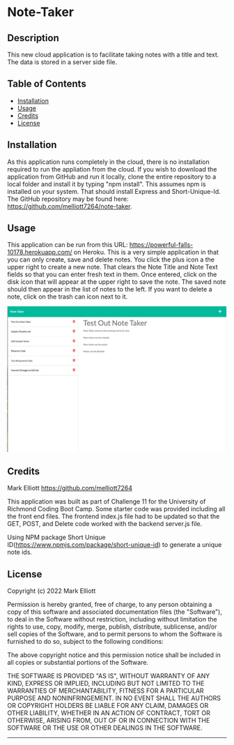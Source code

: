 # Note-Taker
## Description

This new cloud application is to facilitate taking notes with a title and text.   The data is stored in a server side file.

## Table of Contents

- [Installation](#installation)
- [Usage](#usage)
- [Credits](#credits)
- [License](#license)

## Installation

As this application runs completely in the cloud, there is no installation required to run the appliation from the cloud.  If you wish to download the application from GitHub and run it locally, clone the entire repository to a local folder and install it by typing "npm install".  This assumes npm is installed on your system.  That should install Express and Short-Unique-Id.  The GitHub repository may be found here: https://github.com/melliott7264/note-taker.

## Usage

This application can be run from this URL:  https://powerful-falls-10178.herokuapp.com/ on Heroku.  This is a very simple application in that you can only create, save and delete notes.  You click the plus icon a the upper right to create a new note.   That clears the Note Title and Note Text fields so that you can enter fresh text in them.   Once entered, click on the disk icon that will appear at the upper right to save the note.   The saved note should then appear in the list of notes to the left.  If you want to delete a note, click on the trash can icon next to it.   

![Note Taker Screenshot](./NoteTakerScreenShot.png)

## Credits

Mark Elliott  https://github.com/melliott7264

This application was built as part of Challenge 11 for the University of Richmond Coding Boot Camp.  Some starter code was provided including all the front end files.  The frontend index.js file had to be updated so that the GET, POST, and Delete code worked with the backend server.js file.

Using NPM package Short Unique ID(https://www.npmjs.com/package/short-unique-id) to generate a unique note ids.

## License

Copyright (c) 2022 Mark Elliott

Permission is hereby granted, free of charge, to any person obtaining a copy
of this software and associated documentation files (the "Software"), to deal
in the Software without restriction, including without limitation the rights
to use, copy, modify, merge, publish, distribute, sublicense, and/or sell
copies of the Software, and to permit persons to whom the Software is
furnished to do so, subject to the following conditions:

The above copyright notice and this permission notice shall be included in all
copies or substantial portions of the Software.

THE SOFTWARE IS PROVIDED "AS IS", WITHOUT WARRANTY OF ANY KIND, EXPRESS OR
IMPLIED, INCLUDING BUT NOT LIMITED TO THE WARRANTIES OF MERCHANTABILITY,
FITNESS FOR A PARTICULAR PURPOSE AND NONINFRINGEMENT. IN NO EVENT SHALL THE
AUTHORS OR COPYRIGHT HOLDERS BE LIABLE FOR ANY CLAIM, DAMAGES OR OTHER
LIABILITY, WHETHER IN AN ACTION OF CONTRACT, TORT OR OTHERWISE, ARISING FROM,
OUT OF OR IN CONNECTION WITH THE SOFTWARE OR THE USE OR OTHER DEALINGS IN THE
SOFTWARE.

---
